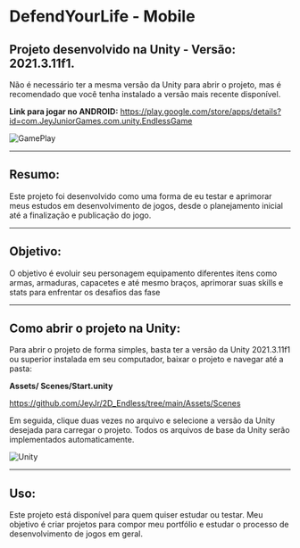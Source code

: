 # DefendYourLife - Mobile

## Projeto desenvolvido na Unity - Versão: 2021.3.11f1.

Não é necessário ter a mesma versão da Unity para abrir o projeto, mas é recomendado que você tenha instalado a versão mais recente disponível.

**Link para jogar no ANDROID:**
https://play.google.com/store/apps/details?id=com.JeyJuniorGames.com.unity.EndlessGame


![GamePlay](https://imgs-projetos-jeyjr.netlify.app/gamesunity/endless-game/GamePlay_002.png)


---

## Resumo:

Este projeto foi desenvolvido como uma forma de eu testar e aprimorar meus estudos em desenvolvimento de jogos, desde o planejamento inicial até a finalização e publicação do jogo.

---

## Objetivo:

O objetivo é evoluir seu personagem equipamento diferentes itens como armas, armaduras, capacetes e até mesmo braços, aprimorar suas skills e stats para enfrentar os desafios das fase

---

## Como abrir o projeto na Unity:

Para abrir o projeto de forma simples, basta ter a versão da Unity 2021.3.11f1 ou superior instalada em seu computador, baixar o projeto e navegar até a pasta:

**Assets/ Scenes/Start.unity**

https://github.com/JeyJr/2D_Endless/tree/main/Assets/Scenes


Em seguida, clique duas vezes no arquivo e selecione a versão da Unity desejada para carregar o projeto. Todos os arquivos de base da Unity serão implementados automaticamente.


![Unity](https://imgs-projetos-jeyjr.netlify.app/gamesunity/endless-game/Unity_003.png)

---
## Uso:

Este projeto está disponível para quem quiser estudar ou testar. Meu objetivo é criar projetos para compor meu portfólio e estudar o processo de desenvolvimento de jogos em geral.
